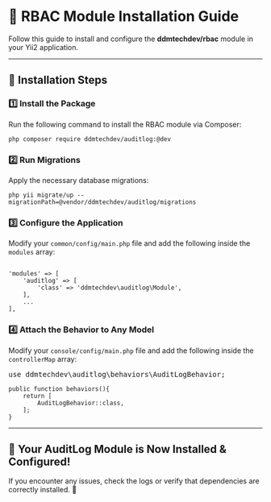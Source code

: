 <h1>🔐 RBAC Module Installation Guide</h1>
<p>Follow this guide to install and configure the <strong>ddmtechdev/rbac</strong> module in your Yii2 application.</p>

<hr>

<h2>📌 Installation Steps</h2>

<h3>1️⃣ Install the Package</h3>
<p>Run the following command to install the RBAC module via Composer:</p>
<pre><code>php composer require ddmtechdev/auditlog:@dev</code></pre>

<h3>2️⃣ Run Migrations</h3>
<p>Apply the necessary database migrations:</p>
<pre><code>php yii migrate/up --migrationPath=@vendor/ddmtechdev/auditlog/migrations</code></pre>

<h3>3️⃣ Configure the Application</h3>
<p>Modify your <code>common/config/main.php</code> file and add the following inside the <code>modules</code> array:</p>
<pre><code>
'modules' => [
    'auditlog' => [
        'class' => 'ddmtechdev\auditlog\Module',
    ],
    ...
],
</code></pre>

<h3>4️⃣ Attach the Behavior to Any Model</h3>
<p>Modify your <code>console/config/main.php</code> file and add the following inside the <code>controllerMap</code> array:</p>
<pre>
use ddmtechdev\auditlog\behaviors\AuditLogBehavior;
<code>
public function behaviors(){
    return [
        AuditLogBehavior::class,
    ];
}
</code></pre>

<hr>

<h2>🎉 Your AuditLog Module is Now Installed & Configured!</h2>
<p>If you encounter any issues, check the logs or verify that dependencies are correctly installed. 🚀</p>
